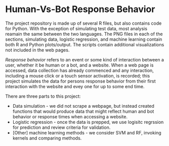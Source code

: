 <h1>Human-Vs-Bot Response Behavior</h1>
<p>
The project repository is made up of several R files, but also contains code for Python. With the exception of simulating test data, most analysis reamain the same between the two languages.
The PNG files in each of the sections, simulating data, logistic regression, and machine learning contain both R and Python plots/output. The scripts contain additional visualizations not 
  included in the web pages.
</p>

<p>
  <em>Response behavior</em> refers to an event or some kind of interaction between a user, whether it be human or a bot, and a website. When a web page is accessed, data collection has 
  already commenced and any interaction, including a mouse click or a touch sensor activation, is recorded; this project simulates the data for persons response behavior from their first interaction
  with the website and evey one for up to some end time. 
</p>

<p>
  There are three parts to this project: 
  
  <ul>
    <li>Data simulation - we did not scrape a webpage, but instead created functions that would produce data that might reflect human and bot behavior or 
  response times when accessing a website.</li>
  <li>Logistic regression - once the data is prepped, we use logisitc regrssion for prediction and review criteria for validation.</li>
  <li>[Other] machine learning methods - we consider SVM and RF, invoking kernels and comparing methods.</li>
</ul>
</p>
